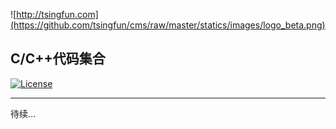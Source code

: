 ![http://tsingfun.com](https://github.com/tsingfun/cms/raw/master/statics/images/logo_beta.png)
## C/C++代码集合

[![License](https://img.shields.io/badge/License-Apache%202.0-blue.svg)](https://opensource.org/licenses/Apache-2.0)

----------------------

待续...
